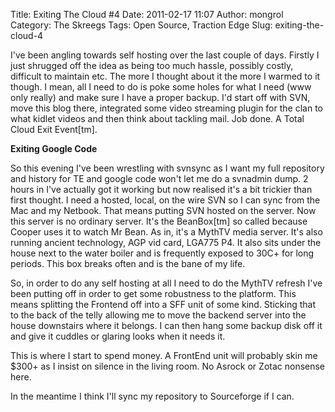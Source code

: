 Title: Exiting The Cloud #4
Date: 2011-02-17 11:07
Author: mongrol
Category: The Skreegs
Tags: Open Source, Traction Edge
Slug: exiting-the-cloud-4

I've been angling towards self hosting over the last couple of days.
Firstly I just shrugged off the idea as being too much hassle, possibly
costly, difficult to maintain etc. The more I thought about it the more
I warmed to it though. I mean, all I need to do is poke some holes for
what I need (www only really) and make sure I have a proper backup. I'd
start off with SVN, move this blog there, integrated some video
streaming plugin for the clan to what kidlet videos and then think about
tackling mail. Job done. A Total Cloud Exit Event[tm].

**Exiting Google Code**

So this evening I've been wrestling with svnsync as I want my full
repository and history for TE and google code won't let me do a svnadmin
dump. 2 hours in I've actually got it working but now realised it's a
bit trickier than first thought. I need a hosted, local, on the wire SVN
so I can sync from the Mac and my Netbook. That means putting SVN hosted
on the server. Now this server is no ordinary server. It's the
BeanBox[tm] so called because Cooper uses it to watch Mr Bean. As in,
it's a MythTV media server. It's also running ancient technology, AGP
vid card, LGA775 P4. It also sits under the house next to the water
boiler and is frequently exposed to 30C+ for long periods. This box
breaks often and is the bane of my life.

So, in order to do any self hosting at all I need to do the MythTV
refresh I've been putting off in order to get some robustness to the
platform. This means splitting the Frontend off into a SFF unit of some
kind. Sticking that to the back of the telly allowing me to move the
backend server into the house downstairs where it belongs. I can then
hang some backup disk off it and give it cuddles or glaring looks when
it needs it.

This is where I start to spend money. A FrontEnd unit will probably skin
me \$300+ as I insist on silence in the living room. No Asrock or Zotac
nonsense here.

In the meantime I think I'll sync my repository to Sourceforge if I can.
